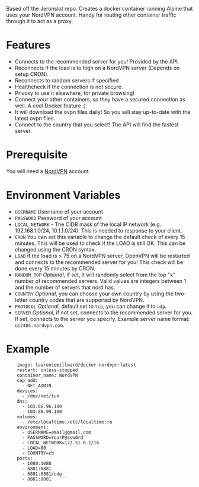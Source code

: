 Based off the Jeronslot repo. Creates a docker container running Alpine that uses your NordVPN account. Handy for routing other container traffic through it to act as a proxy. 

# Features
- Connects to the recommended server for you! Provided by the API.
- Reconnects if the load is to high on a NordVPN server (Depends on setup CRON).
- Reconnects to random servers if specified
- Healthcheck if the connection is not secure.
- Privoxy to use it elsewhere, for private browsing!
- Connect your other containers, so they have a secured connection as well. A cool Docker feature :)
- It will download the ovpn files daily! So you will stay up-to-date with the latest ovpn files.
- Connect to the country that you select! The API will find the fastest server.

# Prerequisite 
You will need a [NordVPN](https://nordvpn.com) account.

# Environment Variables

- `USERNAME` Username of your account
- `PASSWORD` Password of your account
- `LOCAL_NETWORK` - The CIDR mask of the local IP network (e.g. 192.168.1.0/24, 10.1.1.0/24). This is needed to response to your client.
- `CRON` You can set this variable to change the default check of every 15 minutes. This will be used to check if the LOAD is still OK. This can be changed using the CRON syntax.
- `LOAD` If the load is > 75 on a NordVPN server, OpenVPN will be restarted and connects to the recommended server for you! This check will be done every 15 minutes by CRON.
- `RANDOM_TOP` *Optional*, if set, it will randomly select from the top "x" number of recommended servers. Valid values are integers between 1 and the number of servers that nord has.
- `COUNTRY` *Optional*, you can choose your own country by using the two-letter country codes that are supported by NordVPN.
- `PROTOCOL` *Optional*, default set to `tcp`, you can change it to `udp`.
- `SERVER` *Optional*, if not set, connects to the recommended server for you. If set, connects to the server you specify. Example server name format: `us2484.nordvpn.com`.

# Example
```  NordVPN:
    image: laurencemillward/docker-nordvpn:latest
    restart: unless-stopped
    container_name: NordVPN
    cap_add:
      - NET_ADMIN
    devices:
      - /dev/net/tun
    dns:
      - 103.86.96.100
      - 103.86.99.100
    volumes:
      - /etc/localtime:/etc/localtime:ro
    environment:
      - USERNAME=email@gmail.com
      - PASSWORD=YourP@ssw0rd
      - LOCAL_NETWORK=172.51.0.1/16
      - LOAD=80
      - COUNTRY=ch
    ports:
      - 1080:1080
      - 6881:6881
      - 6881:6881/udp
      - 8081:8081   ```
